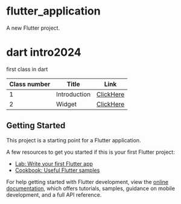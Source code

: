 # flutter_application

A new Flutter project.

# dart intro2024

first class in dart

| Class number | Title        | Link                             |
| ------------ | ------------ | -------------------------------- |
| 1            | Introduction | [ClickHere](./classes/class1.md) |
| 2            | Widget       | [ClickHere](./classes/class2.md) |

## Getting Started

This project is a starting point for a Flutter application.

A few resources to get you started if this is your first Flutter project:

- [Lab: Write your first Flutter app](https://docs.flutter.dev/get-started/codelab)
- [Cookbook: Useful Flutter samples](https://docs.flutter.dev/cookbook)

For help getting started with Flutter development, view the
[online documentation](https://docs.flutter.dev/), which offers tutorials,
samples, guidance on mobile development, and a full API reference.
